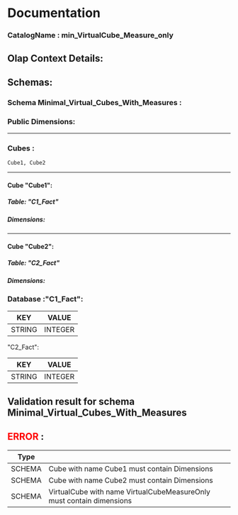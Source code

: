 # Documentation
### CatalogName : min_VirtualCube_Measure_only
## Olap Context Details:
## Schemas:
### Schema Minimal_Virtual_Cubes_With_Measures : 
### Public Dimensions:

    

---
### Cubes :

    Cube1, Cube2

---
#### Cube "Cube1":

    

##### Table: "C1_Fact"

##### Dimensions:
---
#### Cube "Cube2":

    

##### Table: "C2_Fact"

##### Dimensions:
### Database :"C1_Fact":

|KEY|VALUE|
|---|---|
|STRING|INTEGER|

"C2_Fact":

|KEY|VALUE|
|---|---|
|STRING|INTEGER|

## Validation result for schema Minimal_Virtual_Cubes_With_Measures
## <span style='color: red;'>ERROR</span> : 
|Type|   |
|----|---|
|SCHEMA|Cube with name Cube1 must contain Dimensions|
|SCHEMA|Cube with name Cube2 must contain Dimensions|
|SCHEMA|VirtualCube with name VirtualCubeMeasureOnly must contain dimensions |
